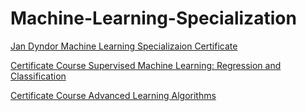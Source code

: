 # Machine-Learning-Specialization

[Jan Dyndor Machine Learning Specializaion Certificate](Coursera%20Jan%20Dyndor.pdf)

[Certificate Course Supervised Machine Learning: Regression and Classification](Coursera%20Jan%20Dyndor%20Supervised%20Machine%20Learning%20Regression%20and%20Classification.pdf)

[Certificate Course Advanced Learning Algorithms](Coursera%20Jan%20Dyndor%20Advanced%20Learning%20Algorythms%20Certificate.pdf)
